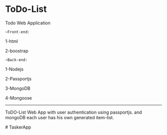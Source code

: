 # ToDo-List
Todo Web Application

	~Front-end:

1-html

2-boostrap

	~Back-end:

1-Nodejs

2-Passportjs

3-MongoDB

4-Mongoose

--------------------------------------------------------------------------

ToDO-List Web App  with user authentication using passportjs. and mongoDB
each user has his own generated item-list.

#   T a s k e r A p p  
 